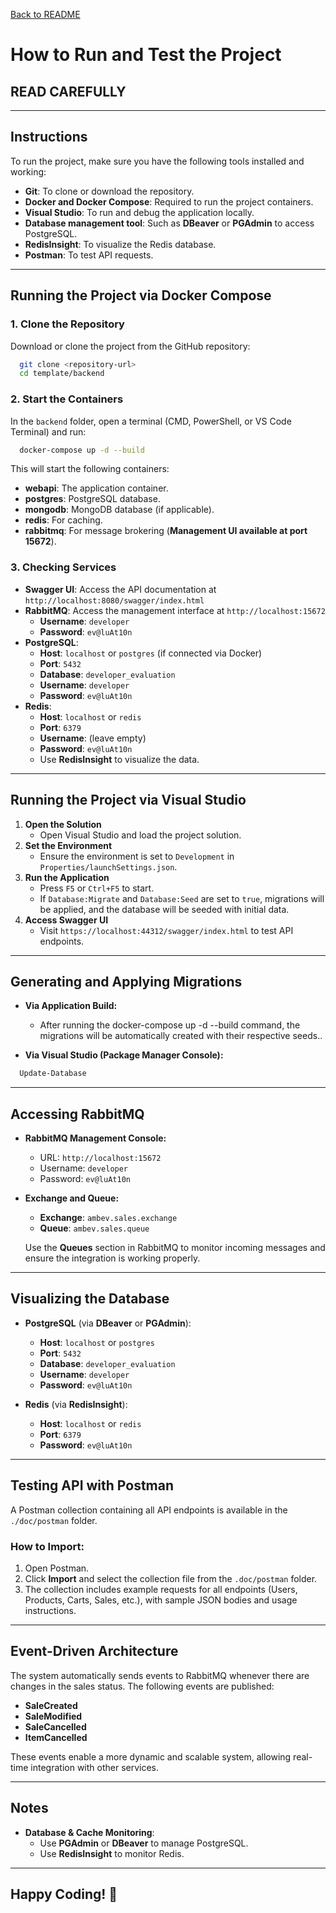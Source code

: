 [Back to README](../README.md)

# How to Run and Test the Project

## **READ CAREFULLY**

---

## **Instructions**

To run the project, make sure you have the following tools installed and working:

- **Git**: To clone or download the repository.
- **Docker and Docker Compose**: Required to run the project containers.
- **Visual Studio**: To run and debug the application locally.
- **Database management tool**: Such as **DBeaver** or **PGAdmin** to access PostgreSQL.
- **RedisInsight**: To visualize the Redis database.
- **Postman**: To test API requests.

---

## **Running the Project via Docker Compose**

### **1. Clone the Repository**

Download or clone the project from the GitHub repository:

```bash
  git clone <repository-url>
  cd template/backend
```

### **2. Start the Containers**

In the `backend` folder, open a terminal (CMD, PowerShell, or VS Code Terminal) and run:

```bash
  docker-compose up -d --build
```

This will start the following containers:

- **webapi**: The application container.
- **postgres**: PostgreSQL database.
- **mongodb**: MongoDB database (if applicable).
- **redis**: For caching.
- **rabbitmq**: For message brokering (**Management UI available at port 15672**).

### **3. Checking Services**

- **Swagger UI**: Access the API documentation at `http://localhost:8080/swagger/index.html`
- **RabbitMQ**: Access the management interface at `http://localhost:15672`
  - **Username**: `developer`
  - **Password**: `ev@luAt10n`
- **PostgreSQL**:
  - **Host**: `localhost` or `postgres` (if connected via Docker)
  - **Port**: `5432`
  - **Database**: `developer_evaluation`
  - **Username**: `developer`
  - **Password**: `ev@luAt10n`
- **Redis**:
  - **Host**: `localhost` or `redis`
  - **Port**: `6379`
  - **Username**: (leave empty)
  - **Password**: `ev@luAt10n`
  - Use **RedisInsight** to visualize the data.

---

## **Running the Project via Visual Studio**

1. **Open the Solution**
   - Open Visual Studio and load the project solution.
2. **Set the Environment**
   - Ensure the environment is set to `Development` in `Properties/launchSettings.json`.
3. **Run the Application**
   - Press `F5` or `Ctrl+F5` to start.
   - If `Database:Migrate` and `Database:Seed` are set to `true`, migrations will be applied, and the database will be seeded with initial data.
4. **Access Swagger UI**
   - Visit `https://localhost:44312/swagger/index.html` to test API endpoints.

---

## **Generating and Applying Migrations**

- **Via Application Build:**

  - After running the docker-compose up -d --build command, the migrations will be automatically created with their respective seeds..

- **Via Visual Studio (Package Manager Console):**

```powershell
  Update-Database
```

---

## **Accessing RabbitMQ**

- **RabbitMQ Management Console:**
  - URL: `http://localhost:15672`
  - Username: `developer`
  - Password: `ev@luAt10n`

- **Exchange and Queue:**
  - **Exchange**: `ambev.sales.exchange`
  - **Queue**: `ambev.sales.queue`

  Use the **Queues** section in RabbitMQ to monitor incoming messages and ensure the integration is working properly.

---

## **Visualizing the Database**

- **PostgreSQL** (via **DBeaver** or **PGAdmin**):
  - **Host**: `localhost` or `postgres`
  - **Port**: `5432`
  - **Database**: `developer_evaluation`
  - **Username**: `developer`
  - **Password**: `ev@luAt10n`

- **Redis** (via **RedisInsight**):
  - **Host**: `localhost` or `redis`
  - **Port**: `6379`
  - **Password**: `ev@luAt10n`

---

## **Testing API with Postman**

A Postman collection containing all API endpoints is available in the `./doc/postman` folder.

### **How to Import:**

1. Open Postman.
2. Click **Import** and select the collection file from the `.doc/postman` folder.
3. The collection includes example requests for all endpoints (Users, Products, Carts, Sales, etc.), with sample JSON bodies and usage instructions.

---

## **Event-Driven Architecture**

The system automatically sends events to RabbitMQ whenever there are changes in the sales status. The following events are published:

- **SaleCreated**
- **SaleModified**
- **SaleCancelled**
- **ItemCancelled**

These events enable a more dynamic and scalable system, allowing real-time integration with other services.

---

## **Notes**

- **Database & Cache Monitoring**:
  - Use **PGAdmin** or **DBeaver** to manage PostgreSQL.
  - Use **RedisInsight** to monitor Redis.

---

## **Happy Coding!** 🚀
